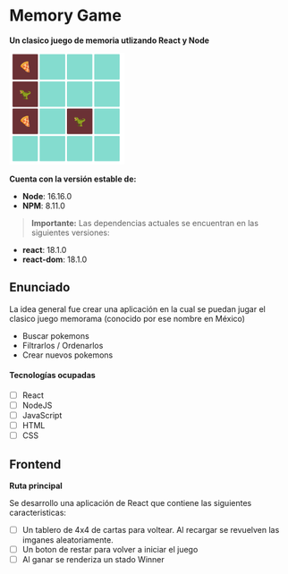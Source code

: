 # Memory Game

**Un clasico juego de memoria utlizando React y Node**

<img height="200" src="./src/assets/memory.png" />

**Cuenta con la versión estable de:**

- **Node**: 16.16.0
- **NPM**: 8.11.0

> **Importante:** Las dependencias actuales se encuentran en las siguientes versiones:

- **react**: 18.1.0
- **react-dom**: 18.1.0

## Enunciado

La idea general fue crear una aplicación en la cual se puedan jugar el clasico juego memorama (conocido por ese nombre en México)

- Buscar pokemons
- Filtrarlos / Ordenarlos
- Crear nuevos pokemons

#### Tecnologías ocupadas

- [ ] React
- [ ] NodeJS
- [ ] JavaScript
- [ ] HTML
- [ ] CSS

## Frontend

**Ruta principal**

Se desarrollo una aplicación de React que contiene las siguientes caracteristicas:

- [ ] Un tablero de 4x4 de cartas para voltear. Al recargar se revuelven las imganes aleatoriamente.
- [ ] Un boton de restar para volver a iniciar el juego
- [ ] Al ganar se renderiza un stado Winner
